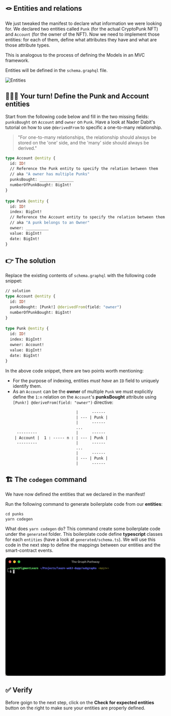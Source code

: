 ## 🪢 Entities and relations

We just tweaked the manifest to declare what information we were looking for. We declared two entities called `Punk` (for the actual CryptoPunk NFT) and `Account` (for the owner of the NFT). Now we need to implement those entities: for each of them, define what attributes they have and what are those attribute types.

This is analogous to the process of defining the Models in an MVC framework.

Entities will be defined in the `schema.graphql` file.

![Entities](https://user-images.githubusercontent.com/206753/136861292-2c178573-5dc8-48c5-92c3-4482a8963887.png)

## 🧑🏼‍💻 Your turn! Define the Punk and Account entities

Start from the following code below and fill in the two missing fields: `punksBought` on `Account` and `owner` on `Punk`. Have a look at Nader Dabit's tutorial on how to use `@derivedFrom` to specific a one-to-many relationship.

> "For one-to-many relationships, the relationship should always be stored on the 'one' side, and the 'many' side should always be derived."

```graphql
type Account @entity {
  id: ID!
  // Reference the Punk entity to specify the relation between them
  // aka "A owner has multiple Punks"
  punksBought: _______________
  numberOfPunkBought: BigInt!
}

type Punk @entity {
  id: ID!
  index: BigInt!
  // Reference the Account entity to specify the relation between them
  // aka "A punk belongs to an Owner"
  owner: __________
  value: BigInt!
  date: BigInt!
}
```

## 👉 The solution

Replace the existing contents of `schema.graphql` with the following code snippet:

```graphql
// solution
type Account @entity {
  id: ID!
  punksBought: [Punk!] @derivedFrom(field: "owner")
  numberOfPunkBought: BigInt!
}

type Punk @entity {
  id: ID!
  index: BigInt!
  owner: Account!
  value: BigInt!
  date: BigInt!
}
```

In the above code snippet, there are two points worth mentioning:
- For the purpose of indexing, entities _must have_ an `ID` field to uniquely identify them.
- As an `Account` can be the **owner** of multiple `Punk` we must explicitly define the `1:n` relation on the `Account`'s **punksBought** attribute using `[Punk!] @deriveFrom(field: "owner")` directive:

```text
                               |      ------
                               | --- | Punk |
                               |      ------
                               ...
     ---------                 |      ------
    | Account |  1 : ----- n : | --- | Punk |
     ---------                 |      ------
                               ...
                               |      ------
                               | --- | Punk |
                               |      ------
```

## 🏗️ The `codegen` command

We have now defined the entities that we declared in the manifest!

Run the following command to generate boilerplate code from our **entities**:

```text
cd punks
yarn codegen
```

What does `yarn codegen` do? This command create some boilerplate code under the `generated` folder. This boilerplate code define **typescript** classes for each `entities` (have a look at `generated/schema.ts`). We will use this code in the next step to define the mappings between our entities and the smart-contract events.

![](../../../.gitbook/assets/pathways/the_graph/yarn-codegen.gif)

## ✅ Verify

Before goign to the next step, click on the **Check for expected entities** button on the right to make sure your entities are properly defined.
